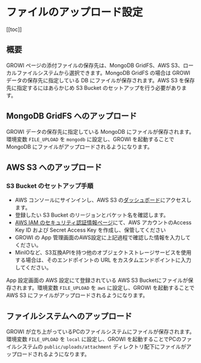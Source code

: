 # ファイルのアップロード設定

[[toc]]

## 概要

GROWI ページの添付ファイルの保存先は、MongoDB GridFS、AWS S3、ローカルファイルシステムから選択できます。MongoDB GridFS の場合は GROWI データの保存先に指定している DB にファイルが保存されます。AWS S3 を保存先に指定するにはあらかじめ S3 Bucket のセットアップを行う必要があります。

## MongoDB GridFS へのアップロード

GROWI データの保存先に指定している MongoDB にファイルが保存されます。環境変数 `FILE_UPLOAD` を `mongodb` に設定し、GROWI を起動することで MongoDB にファイルがアップロードされるようになります。

## AWS S3 へのアップロード

### S3 Bucket のセットアップ手順

- AWS コンソールにサインインし、AWS S3 の[ダッシュボード](https://s3.console.aws.amazon.com/s3)にアクセスします。
- 登録したい S3 Bucket のリージョンとバケット名を確認します。
- [AWS IAM のセキュリティ認証情報ページ](https://console.aws.amazon.com/iam/home?#/security_credentials)にて、AWS アカウントのAccess Key ID および Secret Access Key を作成し、保管してください
- GROWI の App 管理画面のAWS設定に上記過程で確認した情報を入力してください。
- MinIOなど、S3互換APIを持つ他のオブジェクトストレージサービスを使用する場合は、そのエンドポイントの URL をカスタムエンドポイントに入力してください。

App 設定画面の AWS 設定にて登録されている AWS S3 Bucketにファイルが保存されます。環境変数 `FILE_UPLOAD` を `aws` に設定し、GROWI を起動することで AWS S3 にファイルがアップロードされるようになります。

## ファイルシステムへのアップロード

GROWI が立ち上がっているPCのファイルシステムにファイルが保存されます。環境変数 `FILE_UPLOAD` を `local` に設定し、GROWI を起動することでPCのファイルシステムの `public/uploads/attachment` ディレクトリ配下にファイルがアップロードされるようになります。